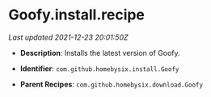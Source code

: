# Goofy.install.recipe

_Last updated 2021-12-23 20:01:50Z_

- **Description**: Installs the latest version of Goofy.

- **Identifier**: `com.github.homebysix.install.Goofy`

- **Parent Recipes**: `com.github.homebysix.download.Goofy`
